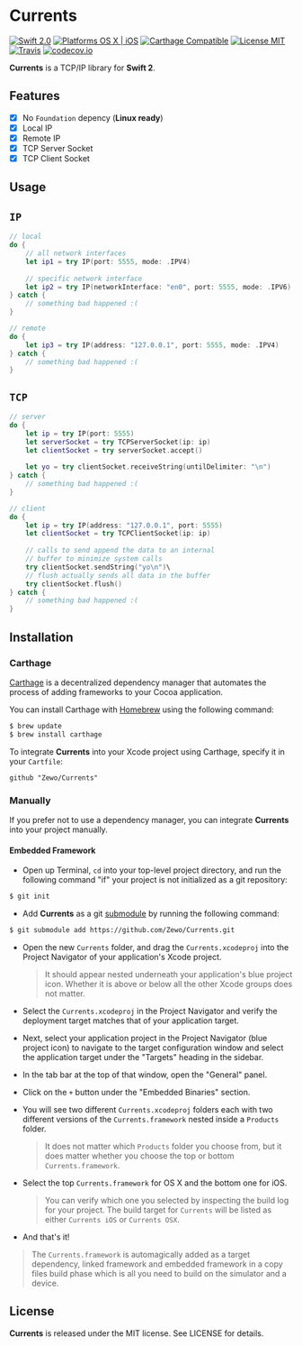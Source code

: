 Currents
========

[![Swift 2.0](https://img.shields.io/badge/Swift-2.0-orange.svg?style=flat)](https://developer.apple.com/swift/)
[![Platforms OS X | iOS](https://img.shields.io/badge/Platforms-OS%20X%20%7C%20iOS-lightgray.svg?style=flat)](https://developer.apple.com/swift/)
[![Carthage Compatible](https://img.shields.io/badge/Carthage-Compatible-4BC51D.svg?style=flat)](https://github.com/Carthage/Carthage)
[![License MIT](https://img.shields.io/badge/License-MIT-blue.svg?style=flat)](https://github.com/Carthage/Carthage)
[![Travis](https://img.shields.io/badge/Build-Passing-4BC51D.svg?style=flat)](https://travis-ci.org/Zewo/Currents)
[![codecov.io](http://codecov.io/github/Zewo/Currents/coverage.svg?branch=master)](http://codecov.io/github/Zewo/Currents?branch=master)

**Currents** is a TCP/IP library for **Swift 2**.

## Features

- [x] No `Foundation` depency (**Linux ready**)
- [x] Local IP
- [x] Remote IP
- [x] TCP Server Socket
- [x] TCP Client Socket

## Usage

`IP`
----

```swift
// local
do {
    // all network interfaces
    let ip1 = try IP(port: 5555, mode: .IPV4)
    
    // specific network interface
    let ip2 = try IP(networkInterface: "en0", port: 5555, mode: .IPV6)
} catch {
    // something bad happened :(
}

// remote
do {
    let ip3 = try IP(address: "127.0.0.1", port: 5555, mode: .IPV4)
} catch {
    // something bad happened :(
}
```

`TCP`
----

```swift
// server
do {
	let ip = try IP(port: 5555)
	let serverSocket = try TCPServerSocket(ip: ip)
	let clientSocket = try serverSocket.accept()
	
	let yo = try clientSocket.receiveString(untilDelimiter: "\n")
} catch {
    // something bad happened :(
}

// client
do {
	let ip = try IP(address: "127.0.0.1", port: 5555)
	let clientSocket = try TCPClientSocket(ip: ip)
	
	// calls to send append the data to an internal
	// buffer to minimize system calls
	try clientSocket.sendString("yo\n")\
	// flush actually sends all data in the buffer
	try clientSocket.flush()
} catch {
    // something bad happened :(
}
```

## Installation

### Carthage

[Carthage](https://github.com/Carthage/Carthage) is a decentralized dependency manager that automates the process of adding frameworks to your Cocoa application.

You can install Carthage with [Homebrew](http://brew.sh/) using the following command:

```bash
$ brew update
$ brew install carthage
```

To integrate **Currents** into your Xcode project using Carthage, specify it in your `Cartfile`:

```ogdl
github "Zewo/Currents"
```

### Manually

If you prefer not to use a dependency manager, you can integrate **Currents** into your project manually.

#### Embedded Framework

- Open up Terminal, `cd` into your top-level project directory, and run the following command "if" your project is not initialized as a git repository:

```bash
$ git init
```

- Add **Currents** as a git [submodule](http://git-scm.com/docs/git-submodule) by running the following command:

```bash
$ git submodule add https://github.com/Zewo/Currents.git
```

- Open the new `Currents` folder, and drag the `Currents.xcodeproj` into the Project Navigator of your application's Xcode project.

    > It should appear nested underneath your application's blue project icon. Whether it is above or below all the other Xcode groups does not matter.

- Select the `Currents.xcodeproj` in the Project Navigator and verify the deployment target matches that of your application target.
- Next, select your application project in the Project Navigator (blue project icon) to navigate to the target configuration window and select the application target under the "Targets" heading in the sidebar.
- In the tab bar at the top of that window, open the "General" panel.
- Click on the `+` button under the "Embedded Binaries" section.
- You will see two different `Currents.xcodeproj` folders each with two different versions of the `Currents.framework` nested inside a `Products` folder.

    > It does not matter which `Products` folder you choose from, but it does matter whether you choose the top or bottom `Currents.framework`.

- Select the top `Currents.framework` for OS X and the bottom one for iOS.

    > You can verify which one you selected by inspecting the build log for your project. The build target for `Currents` will be listed as either `Currents iOS` or `Currents OSX`.

- And that's it!

> The `Currents.framework` is automagically added as a target dependency, linked framework and embedded framework in a copy files build phase which is all you need to build on the simulator and a device.

License
-------

**Currents** is released under the MIT license. See LICENSE for details.